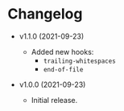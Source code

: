 
# Changelog #

* v1.1.0 (2021-09-23)
  * Added new hooks:
    * `trailing-whitespaces`
    * `end-of-file`

* v1.0.0 (2021-09-23)
  * Initial release.
